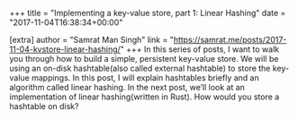 +++
title = "Implementing a key-value store, part 1: Linear Hashing"
date = "2017-11-04T16:38:34+00:00"

[extra]
author = "Samrat Man Singh"
link = "https://samrat.me/posts/2017-11-04-kvstore-linear-hashing/"
+++
In this series of posts, I want to walk you through how to build a simple, persistent key-value store. We will be using an on-disk hashtable(also called external hashtable) to store the key-value mappings. In this post, I will explain hashtables briefly and an algorithm called linear hashing. In the next post, we&rsquo;ll look at an implementation of linear hashing(written in Rust).
How would you store a hashtable on disk?